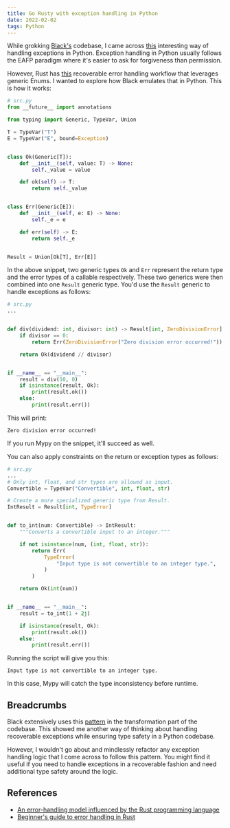```yaml
---
title: Go Rusty with exception handling in Python
date: 2022-02-02
tags: Python
---
```


While grokking [Black's](https://github.com/psf/black) codebase, I came across
[this](https://github.com/psf/black/blob/main/src/black/rusty.py) interesting way of
handling exceptions in Python. Exception handling in Python usually follows the EAFP
paradigm where it's easier to ask for forgiveness than permission.

However, Rust has
[this](https://doc.rust-lang.org/book/ch09-02-recoverable-errors-with-result.html)
recoverable error handling workflow that leverages generic Enums. I wanted to explore
how Black emulates that in Python. This is how it works:

```python
# src.py
from __future__ import annotations

from typing import Generic, TypeVar, Union

T = TypeVar("T")
E = TypeVar("E", bound=Exception)


class Ok(Generic[T]):
    def __init__(self, value: T) -> None:
        self._value = value

    def ok(self) -> T:
        return self._value


class Err(Generic[E]):
    def __init__(self, e: E) -> None:
        self._e = e

    def err(self) -> E:
        return self._e


Result = Union[Ok[T], Err[E]]
```

In the above snippet, two generic types `Ok` and `Err` represent the return type and the
error types of a callable respectively. These two generics were then combined into one
`Result` generic type. You'd use the `Result` generic to handle exceptions as follows:

```python
# src.py
...


def div(dividend: int, divisor: int) -> Result[int, ZeroDivisionError]:
    if divisor == 0:
        return Err(ZeroDivisionError("Zero division error occurred!"))

    return Ok(dividend // divisor)


if __name__ == "__main__":
    result = div(10, 0)
    if isinstance(result, Ok):
        print(result.ok())
    else:
        print(result.err())
```

This will print:

```
Zero division error occurred!
```

If you run Mypy on the snippet, it'll succeed as well.

You can also apply constraints on the return or exception types as follows:

```python
# src.py
...
# Only int, float, and str types are allowed as input.
Convertible = TypeVar("Convertible", int, float, str)

# Create a more specialized generic type from Result.
IntResult = Result[int, TypeError]


def to_int(num: Convertible) -> IntResult:
    """Converts a convertible input to an integer."""

    if not isinstance(num, (int, float, str)):
        return Err(
            TypeError(
                "Input type is not convertible to an integer type.",
            )
        )

    return Ok(int(num))


if __name__ == "__main__":
    result = to_int(1 + 2j)

    if isinstance(result, Ok):
        print(result.ok())
    else:
        print(result.err())
```

Running the script will give you this:

```
Input type is not convertible to an integer type.
```

In this case, Mypy will catch the type inconsistency before runtime.

## Breadcrumbs

Black extensively uses this
[pattern](https://github.com/psf/black/blob/6417c99bfdbdc057e4a10aeff9967a751f4f85e9/src/black/trans.py#L61)
in the transformation part of the codebase. This showed me another way of thinking about
handling recoverable exceptions while ensuring type safety in a Python codebase.

However, I wouldn't go about and mindlessly refactor any exception handling logic that I
come across to follow this pattern. You might find it useful if you need to handle
exceptions in a recoverable fashion and need additional type safety around the logic.

## References

* [An error-handling model influenced by the Rust programming language](https://github.com/psf/black/blob/main/src/black/rusty.py)
* [Beginner's guide to error handling in Rust](https://www.sheshbabu.com/posts/rust-error-handling/)
